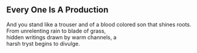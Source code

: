 Every One Is A Production
-------------------------
And you stand like a trouser and of a blood colored son that shines roots.  
From unrelenting rain to blade of grass,  
hidden writings drawn by warm channels, a  
harsh tryst begins to divulge.  
